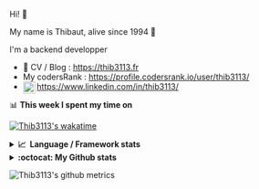 Hi! 👋

My name is Thibaut, alive since 1994 🍷

I'm a backend developper

-   📝 CV / Blog : https://thib3113.fr
-   My codersRank : https://profile.codersrank.io/user/thib3113/
-   <a href="https://www.linkedin.com/in/thib3113/"><img align="left" alt="Thib3113's Linkedin" width="21px" src="https://raw.githubusercontent.com/peterthehan/peterthehan/master/assets/linkedin.svg" /></a> https://www.linkedin.com/in/thib3113/

📊 **This week I spent my time on**

[![Thib3113's wakatime](https://github-readme-stats.vercel.app/api/wakatime?username=thib3113&layout=default&theme=dracula&langs_count=6&hide_title=true&hide_border=true)](https://wakatime.com/@thib3113)

<details>
  <summary><b>📈&nbsp;&nbsp;Language&nbsp;/&nbsp;Framework stats</b></summary>
  <br/>  
  <a href='https://profile.codersrank.io/user/thib3113/'>
  <img src='http://cr-skills-chart-widget.azurewebsites.net/api/api?username=thib3113&padding=30&skills=php,batchfile,javascript,less,mysql,reactjs,scss,shell,typescript,vue'>
  </a>
</details>

<details>
  <summary><b>:octocat: My Github stats</b></summary>
  <br/>  
  
  <img src="https://github-readme-stats.vercel.app/api?username=thib3113&theme=dracula&show_icons=true&" alt="Thib3113's GitHub stats" />

<!--START_SECTION:activity-->

1. 🗣 Commented on [#1](https://github.com/Listeriaa/endangered-french-species/issues/1) in [Listeriaa/endangered-french-species](https://github.com/Listeriaa/endangered-french-species)
2. 🎉 Merged PR [#175](https://github.com/thib3113/unifi-client/pull/175) in [thib3113/unifi-client](https://github.com/thib3113/unifi-client)
3. 🎉 Merged PR [#17](https://github.com/thib3113/unifi-blockips-srv/pull/17) in [thib3113/unifi-blockips-srv](https://github.com/thib3113/unifi-blockips-srv)
4. 🎉 Merged PR [#173](https://github.com/thib3113/unifi-client/pull/173) in [thib3113/unifi-client](https://github.com/thib3113/unifi-client)
5. 🎉 Merged PR [#16](https://github.com/thib3113/unifi-blockips-srv/pull/16) in [thib3113/unifi-blockips-srv](https://github.com/thib3113/unifi-blockips-srv)
 <!--END_SECTION:activity-->

</details>

![Thib3113's github metrics](https://gist.githubusercontent.com/thib3113/83a96e16f8bca103f1b0e376186c66ec/raw/github-metrics.svg)
